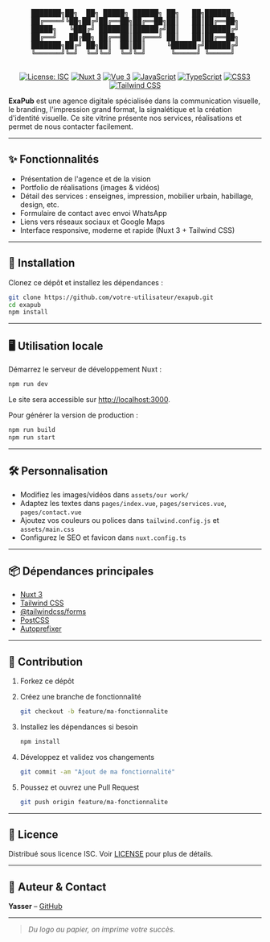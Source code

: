 <div align="center">
<pre>
███████╗██╗  ██╗ █████╗ ██████╗ ██╗   ██╗██████╗ 
██╔════╝╚██╗██╔╝██╔══██╗██╔══██╗██║   ██║██╔══██╗
█████╗   ╚███╔╝ ███████║██████╔╝██║   ██║██████╔╝
██╔══╝   ██╔██╗ ██╔══██║██╔═══╝ ██║   ██║██╔══██╗
███████╗██╔╝ ██╗██║  ██║██║     ╚██████╔╝██████╔╝
╚══════╝╚═╝  ╚═╝╚═╝  ╚═╝╚═╝      ╚═════╝ ╚═════╝ 
                                                                                       
</pre>

[![License: ISC](https://img.shields.io/badge/License-ISC-blue.svg)](./LICENSE)
[![Nuxt 3](https://img.shields.io/badge/Nuxt-3.x-00DC82?logo=nuxtdotjs&logoColor=white)](https://nuxt.com/)
[![Vue 3](https://img.shields.io/badge/Vue-3.x-42b883?logo=vue.js&logoColor=white)](https://vuejs.org/)
[![JavaScript](https://img.shields.io/badge/JavaScript-ES2022-F7DF1E?logo=javascript&logoColor=black)](https://developer.mozilla.org/en-US/docs/Web/JavaScript)
[![TypeScript](https://img.shields.io/badge/TypeScript-4.x-3178c6?logo=typescript&logoColor=white)](https://www.typescriptlang.org/)
[![CSS3](https://img.shields.io/badge/CSS3-3.x-1572B6?logo=css3&logoColor=white)](https://developer.mozilla.org/en-US/docs/Web/CSS)
[![Tailwind CSS](https://img.shields.io/badge/TailwindCSS-3.x-06B6D4?logo=tailwindcss&logoColor=white)](https://tailwindcss.com/)
</div>

**ExaPub** est une agence digitale spécialisée dans la communication visuelle, le branding, l'impression grand format, la signalétique et la création d'identité visuelle. Ce site vitrine présente nos services, réalisations et permet de nous contacter facilement.

---

## ✨ Fonctionnalités

- Présentation de l'agence et de la vision
- Portfolio de réalisations (images & vidéos)
- Détail des services : enseignes, impression, mobilier urbain, habillage, design, etc.
- Formulaire de contact avec envoi WhatsApp
- Liens vers réseaux sociaux et Google Maps
- Interface responsive, moderne et rapide (Nuxt 3 + Tailwind CSS)

---

## 🚀 Installation

Clonez ce dépôt et installez les dépendances :

```sh
git clone https://github.com/votre-utilisateur/exapub.git
cd exapub
npm install
```

---

## 🖥️ Utilisation locale

Démarrez le serveur de développement Nuxt :

```sh
npm run dev
```

Le site sera accessible sur [http://localhost:3000](http://localhost:3000).

Pour générer la version de production :

```sh
npm run build
npm run start
```

---

## 🛠️ Personnalisation

- Modifiez les images/vidéos dans `assets/our work/`
- Adaptez les textes dans `pages/index.vue`, `pages/services.vue`, `pages/contact.vue`
- Ajoutez vos couleurs ou polices dans `tailwind.config.js` et `assets/main.css`
- Configurez le SEO et favicon dans `nuxt.config.ts`

---

## 📦 Dépendances principales

- [Nuxt 3](https://nuxt.com/)
- [Tailwind CSS](https://tailwindcss.com/)
- [@tailwindcss/forms](https://github.com/tailwindlabs/tailwindcss-forms)
- [PostCSS](https://postcss.org/)
- [Autoprefixer](https://github.com/postcss/autoprefixer)

---

## 🤝 Contribution

1. Forkez ce dépôt
2. Créez une branche de fonctionnalité

   ```sh
   git checkout -b feature/ma-fonctionnalite
   ```

3. Installez les dépendances si besoin

   ```sh
   npm install
   ```

4. Développez et validez vos changements

   ```sh
   git commit -am "Ajout de ma fonctionnalité"
   ```

5. Poussez et ouvrez une Pull Request

   ```sh
   git push origin feature/ma-fonctionnalite
   ```

---

## 📄 Licence

Distribué sous licence ISC. Voir [LICENSE](./LICENSE) pour plus de détails.

---

## 👤 Auteur & Contact

**Yasser** – [GitHub](https://github.com/xxxxxxxx15339)

---

> _Du logo au papier, on imprime votre succès._
